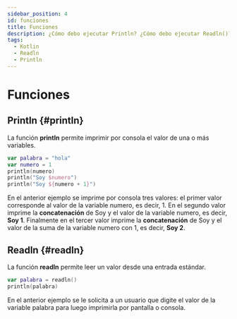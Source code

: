 ```yaml
---
sidebar_position: 4
id: funciones
title: Funciones
description: ¿Cómo debo ejecutar Println? ¿Cómo debo ejecutar Readln()?
tags:
  - Kotlin
  - Readln
  - Println
---
```


# Funciones

## Println {#println}

La función **println** permite imprimir por consola el valor de una o más variables. 

```kotlin
var palabra = "hola"
var numero = 1
println(numero)
println("Soy $numero")
println("Soy ${numero + 1}")
```

En el anterior ejemplo se imprime por consola tres valores: el primer valor corresponde al valor de la variable numero, es decir, 1. En el segundo valor imprime la **concatenación** de Soy y el valor de la variable numero, es decir, **Soy 1**. Finalmente en el tercer valor imprime la **concatenación** de Soy y el valor de la suma de la variable numero con 1, es decir, **Soy 2**. 

## Readln {#readln}

La función **readln** permite leer un valor desde una entrada estándar. 

```kotlin
var palabra = readln()
println(palabra)
```

En el anterior ejemplo se le solicita a un usuario que digite el valor de la variable palabra para luego imprimirla por pantalla o consola. 
